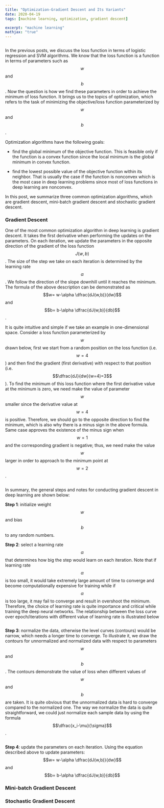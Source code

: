 ```yaml
---
title: "Optimization-Gradient Descent and Its Variants"
date: 2020-04-19
tags: [machine learning, optimization, gradient descent]

excerpt: "machine learning"
mathjax: "true"
---
```


<img src="{{ site.url }}{{ site.baseurl }}/images/loss_function/header_image.jpg" alt="">

In the previous posts, we discuss the loss function in terms of logistic regression and SVM algorithms. We know that the loss function is a function in terms of parameters such as $$w$$ and $$b$$. Now the question is how we find these parameters in order to achieve the minimum of loss function. It brings us to the topics of optimization, which refers to the task of minimizing the objective/loss function parameterized by $$w$$ and $$b$$.

Optimization algorithms have the following goals:

- find the global minimum of the objective function. This is feasible only if the function is a convex function since the local minimum is the global minimum in convex function.

- find the lowest possible value of the objective function within its neighbor. That is usually the case if the function is nonconvex which is the most case in deep learning problems since most of loss functions in deep learning are nonconvex.

In this post, we summarize three common optimization algorithms, which are gradient descent, mini-batch gradient descent and stochastic gradient descent.

### Gradient Descent

One of the most common optimization algorithm in deep learning is gradient descent. It takes the first derivative when performing the updates on the parameters. On each iteration, we update the parameters in the opposite direction of the gradient of the loss function $$J(w,b)$$. The size of the step we take on each iteration is determined by the learning rate $$\alpha$$. We follow the direction of the slope downhill until it reaches the minimum. The formula of the above description can be demonstrated as $$w= w-\alpha \dfrac{dJ(w,b)}{dw}$$ and $$b= b-\alpha \dfrac{dJ(w,b)}{db}$$.

It is quite intuitive and simple if we take an example in one-dimensional space. Consider a loss function parameterized by $$w$$ drawn below, first we start from a random position on the loss function (i.e. $$w=4$$) and then find the gradient (first derivative) with respect to that position (i.e. $$\dfrac{dJ}{dw}(w=4)=3$$). To find the minimum of this loss function where the first derivative value at the minimum is zero, we need make the value of parameter $$w$$ smaller since the derivative value at $$w=4$$ is positive. Therefore, we should go to the opposite direction to find the minimum, which is also why there is a minus sign in the above formula. Same case approves the existence of the minus sign when $$w=1$$ and the corresponding gradient is negative; thus, we need make the value $$w$$ larger in order to approach to the minimum point at $$w=2$$.

<img src="{{ site.url }}{{ site.baseurl }}/images/gradient descent/1-d_grad_example.PNG" alt="">

In summary, the general steps and notes for conducting gradient descent in deep learning are shown below:

**Step 1**: initialize weight $$w$$ and bias $$b$$ to any random numbers.

**Step 2**: select a learning rate $$\alpha$$ that determines how big the step would learn on each iteration. Note that if learning rate $$\alpha$$ is too small, it would take extremely large amount of time to converge and become computationally expensive for training while if $$\alpha$$ is too large, it may fail to converge and result in overshoot the minimum. Therefore, the choice of learning rate is quite importance and critical while training the deep neural networks. The relationship between the loss curve over epoch/iterations with different value of learning rate is illustrated below

<img src="{{ site.url }}{{ site.baseurl }}/images/gradient descent/learning_rate.PNG" alt="">

**Step 3**: normalize the data, otherwise the level curves (contours) would be narrow, which needs a longer time to converge. To illustrate it, we draw the contours for unnormalized and normalized data with respect to parameters $$w$$ and $$b$$. The contours demonstrate the value of loss when different values of $$w$$ and $$b$$ are taken. It is quite obvious that the unnormalized data is hard to converge compared to the normalized one. The way we normalize the data is quite straightforward, we could just normalize each sample data by using the formula $$\dfrac{x_i-\mu}{\sigma}$$.

<img src="{{ site.url }}{{ site.baseurl }}/images/gradient descent/normalized.PNG" alt="">

**Step 4**: update the parameters on each iteration. Using the equation described above to update parameters: $$w= w-\alpha \dfrac{dJ(w,b)}{dw}$$ and $$b= b-\alpha \dfrac{dJ(w,b)}{db}$$



### Mini-batch Gradient Descent

### Stochastic Gradient Descent
